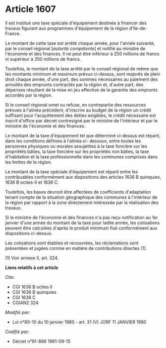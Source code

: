 # Article 1607

Il est institué une taxe spéciale d'équipement destinée à financer des travaux figurant aux programmes d'équipement de la
région d'Ile-de-France.

Le montant de cette taxe est arrêté chaque année, pour l'année suivante, par le conseil régional [*autorité compétente*] et
notifié au ministre de l'économie et des finances. Il ne peut être inférieur à 250 millions de francs ni supérieur à 350
millions de francs.

Toutefois, le montant de la taxe arrêté par le conseil régional de même que les montants minimum et maximum prévus ci-dessus,
sont majorés de plein droit chaque année, d'une part, des sommes nécessaires au paiement des annuités des emprunts contractés
par la région et, d'autre part, des dépenses résultant de la mise en jeu effective de la garantie des emprunts accordés par
la région.

Si le conseil régional omet ou refuse, en contrepartie des ressources prévues à l'alinéa précédent, d'inscrire au budget de
la région un crédit suffisant pour l'acquittement des dettes exigibles, le crédit nécessaire est inscrit d'office par décret
contresigné par le ministre de l'intérieur et par le ministre de l'économie et des finances.

Le montant de la taxe d'équipement tel que déterminé ci-dessus est réparti, dans les conditions définies à l'alinéa ci-
dessous, entre toutes les personnes physiques ou morales assujetties à la taxe foncière sur les propriétés bâties, la taxe
foncière sur les propriétés non bâties, la taxe d'habitation et la taxe professionnelle dans les communes comprises dans les
limites de la région.

Le montant de la taxe spéciale d'équipement est réparti entre les contribuables conformément aux dispositions des articles
1636 B quinquies, 1636 B octies-II et 1636 C.

Toutefois, les bases devront être affectées de coefficients d'adaptation tenant compte de la situation géographique des
communes à l'intérieur de la région par rapport à la zone directement intéressée par la réalisation des travaux.

Si le ministre de l'économie et des finances n'a pas reçu notification au 1er janvier d'une année du montant de la taxe pour
ladite année, les cotisations peuvent être calculées d'après le produit minimum fixé conformément aux dispositions ci-dessus.

Les cotisations sont établies et recouvrées, les réclamations sont présentées et jugées comme en matière de contributions
directes (1).

(1) Voir annexe II, art. 324.

**Liens relatifs à cet article**

_Cite_:

  - CGI 1636 B octies II
  - CGI 1636 B quinquies
  - CGI 1636 C
  - CGIAN2 324

_Modifié par_:

  - Loi n°80-10 du 10 janvier 1980 - art. 31 (V) JORF 11 JANVIER 1980

_Codifié par_:

  - Décret n°81-866 1981-09-15
